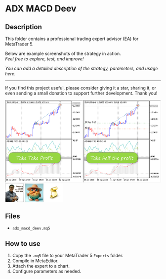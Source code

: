 # ADX MACD Deev

## Description
This folder contains a professional trading expert advisor (EA) for MetaTrader 5.

Below are example screenshots of the strategy in action.  
*Feel free to explore, test, and improve!*

*You can add a detailed description of the strategy, parameters, and usage here.*

---

If you find this project useful, please consider giving it a star, sharing it, or even sending a small donation to support further development. Thank you!

![Screenshot](2018-12-10_14h26_37.png)
![Screenshot](61D47E25-F2EF.jpg)
![Screenshot](65d8b5a2-f9d9.jpg)
![Screenshot](script.png)

## Files
- `adx_macd_deev.mq5`

## How to use
1. Copy the `.mq5` file to your MetaTrader 5 `Experts` folder.
2. Compile in MetaEditor.
3. Attach the expert to a chart.
4. Configure parameters as needed.
